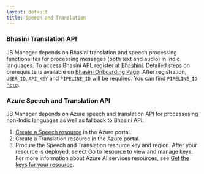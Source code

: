 ```yaml
---
layout: default
title: Speech and Translation
---
```


### Bhasini Translation API
JB Manager depends on Bhasini translation and speech processing functionalites for processing messages (both text and audio) in Indic languages. To access Bhasini API, register at [Bhashini](https://bhashini.gov.in/ulca/user/register). Detailed steps on prerequisite is available on [Bhasini Onboarding Page](https://bhashini.gitbook.io/bhashini-apis/pre-requisites-and-onboarding). After registration, `USER_ID`, `API_KEY` and `PIPELINE_ID` will be required. You can find `PIPELINE_ID` [here](https://bhashini.gitbook.io/bhashini-apis/pipeline-search-call).

### Azure Speech and Translation API
JB Manager depends on Azure speech and translation API for processesing non-Indic languages as well as fallback to Bhasini API.
1. [Create a Speech resource](https://portal.azure.com/#create/Microsoft.CognitiveServicesSpeechServices) in the Azure portal.
2. Create a Translation resource in the Azure portal.
2. Procure the Speech and Translation resource key and region. After your resource is deployed, select Go to resource to view and manage keys. For more information about Azure AI services resources, see [Get the keys for your resource](https://learn.microsoft.com/en-in/azure/ai-services/multi-service-resource?pivots=azportal#get-the-keys-for-your-resource).
